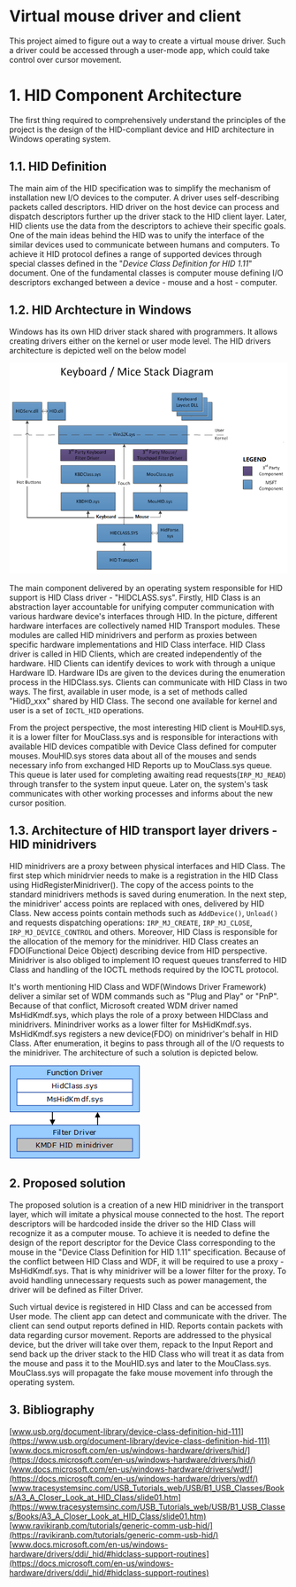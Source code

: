 # Virtual mouse driver and client

This project aimed to figure out a way to create a virtual mouse driver. Such a driver could be accessed through a user-mode app, which could take control over cursor movement. 

# 1. HID Component Architecture
The first thing required to comprehensively understand the principles of the project is the design of the HID-compliant device and HID architecture in Windows operating system.

## 1.1. HID Definition
The main aim of the HID specification was to simplify the mechanism of installation new I/O devices to the computer. A driver uses self-describing packets called descriptors. HID driver on the host device can process and dispatch descriptors further up the driver stack to the HID client layer. Later, HID clients use the data from the descriptors to achieve their specific goals. One of the main ideas behind the HID was to unify the interface of the similar devices used to communicate between humans and computers. To achieve it HID protocol defines a range of supported devices through special classes defined in the "*Device Class Definition for HID 1.11*" document. One of the fundamental classes is computer mouse defining I/O descriptors exchanged between a device - mouse and a host - computer. 

## 1.2. HID Archtecture in Windows
Windows has its own HID driver stack shared with programmers. It allows creating drivers either on the kernel or user mode level. The HID drivers architecture is depicted well on the below model

![HID driver stack](assets/keyboard-driver-stack.png)

The main component delivered by an operating system responsible for HID support is HID Class driver - "HIDCLASS.sys". Firstly, HID Class is an abstraction layer accountable for unifying computer communication with various hardware device's interfaces through HID. In the picture, different hardware interfaces are collectively named HID Transport modules. These modules are called HID minidrivers and perform as proxies between specific hardware implementations and HID Class interface. HID Class driver is called in HID Clients, which are created independently of the hardware. HID Clients can identify devices to work with through a unique Hardware ID. Hardware IDs are given to the devices during the enumeration process in the HIDClass.sys. Clients can communicate with HID Class in two ways. The first, available in user mode, is a set of methods called "HidD_xxx" shared by HID Class. The second one available for kernel and user is a set of `IOCTL_HID` operations. 

From the project perspective, the most interesting HID client is MouHID.sys, it is a lower filter for MouClass.sys and is responsible for interactions with available HID devices compatible with Device Class defined for computer mouses. MouHID.sys stores data about all of the mouses and sends necessary info from exchanged HID Reports up to MouClass.sys queue. This queue is later used for completing awaiting read requests(`IRP_MJ_READ`) through transfer to the system input queue. Later on, the system's task communicates with other working processes and informs about the new cursor position. 

## 1.3. Architecture of HID transport layer drivers - HID minidrivers

HID minidrivers are a proxy between physical interfaces and HID Class. The first step which minidrvier needs to make is a registration in the HID Class using HidRegisterMinidriver(). The copy of the access points to the standard minidrivers methods is saved during enumeration. In the next step, the minidriver' access points are replaced with ones, delivered by HID Class. New access points contain methods such as `AddDevice()`, `Unload()` and requests dispatching operations: `IRP_MJ_CREATE`, `IRP_MJ_CLOSE`, `IRP_MJ_DEVICE_CONTROL` and others. Moreover, HID Class is responsible for the allocation of the memory for the minidriver. HID Class creates an FDO(Functional Deice Object) describing device from HID perspective. Minidriver is also obliged to implement IO request queues transferred to HID Class and handling of the IOCTL methods required by the IOCTL protocol.

It's worth mentioning HID Class and WDF(Windows Driver Framework) deliver a similar set of WDM commands such as "Plug and  Play" or "PnP". Because of that conflict, Microsoft created WDM driver named MsHidKmdf.sys, which plays the role of a proxy between HIDClass and minidrivers. Minindriver works as a lower filter for MsHidKmdf.sys. MsHidKmdf.sys registers a new device(FDO) on minidriver's behalf in HID Class. After enumeration, it begins to pass through all of the I/O requests to the minidriver. The architecture of such a solution is depicted below.

![HID driver stack](assets/framework-basedhidminidrivers.png)

## 2. Proposed solution

The proposed solution is a creation of a new HID minidriver in the transport layer, which will imitate a physical mouse connected to the host. The report descriptors will be hardcoded inside the driver so the HID Class will recognize it as a computer mouse. To achieve it is needed to define the design of the report descriptor for the Device Class corresponding to the mouse in the "Device Class Definition for HID 1.11" specification. Because of the conflict between HID Class and WDF, it will be required to use a proxy - MsHidKmdf.sys. That is why minidriver will be a lower filter for the proxy. To avoid handling unnecessary requests such as power management, the driver will be defined as Filter Driver.

Such virtual device is registered in HID Class and can be accessed from User mode. The client app can detect and communicate with the driver. The client can send output reports defined in HID. Reports contain packets with data regarding cursor movement. Reports are addressed to the physical device, but the driver will take over them, repack to the Input Report and send back up the driver stack to the HID Class who will treat it as data from the mouse and pass it to the MouHID.sys and later to the MouClass.sys. MouClass.sys will propagate the fake mouse movement info through the operating system. 

## 3. Bibliography
[www.usb.org/document-library/device-class-definition-hid-111](https://www.usb.org/document-library/device-class-definition-hid-111)<br/>
[www.docs.microsoft.com/en-us/windows-hardware/drivers/hid/](https://docs.microsoft.com/en-us/windows-hardware/drivers/hid/)<br/>
[www.docs.microsoft.com/en-us/windows-hardware/drivers/wdf/](https://docs.microsoft.com/en-us/windows-hardware/drivers/wdf/)<br/>
[www.tracesystemsinc.com/USB_Tutorials_web/USB/B1_USB_Classes/Books/A3_A_Closer_Look_at_HID_Class/slide01.htm](https://www.tracesystemsinc.com/USB_Tutorials_web/USB/B1_USB_Classes/Books/A3_A_Closer_Look_at_HID_Class/slide01.htm)<br/>
[www.ravikiranb.com/tutorials/generic-comm-usb-hid/](https://ravikiranb.com/tutorials/generic-comm-usb-hid/)<br/>
[www.docs.microsoft.com/en-us/windows-hardware/drivers/ddi/_hid/#hidclass-support-routines](https://docs.microsoft.com/en-us/windows-hardware/drivers/ddi/_hid/#hidclass-support-routines)<br/>